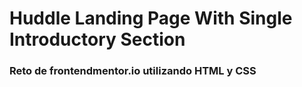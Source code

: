 # Huddle Landing Page With Single Introductory Section

### Reto de frontendmentor.io utilizando HTML y CSS

